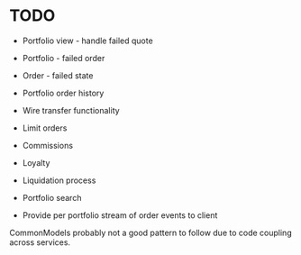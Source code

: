 # TODO

- Portfolio view - handle failed quote
- Portfolio - failed order
- Order - failed state
- Portfolio order history


- Wire transfer functionality
- Limit orders
- Commissions
- Loyalty
- Liquidation process
- Portfolio search
- Provide per portfolio stream of order events to client

CommonModels probably not a good pattern to follow due to code coupling across services.